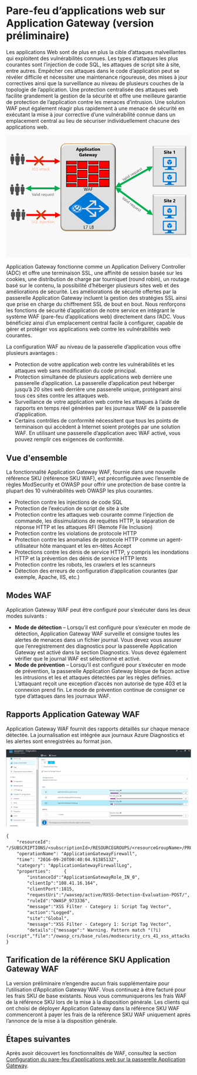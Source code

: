 <properties
   pageTitle="Pare-feu d’applications web sur la passerelle Application Gateway | Microsoft Azure"
   description="Cette page fournit une vue d’ensemble de la fonctionnalité Pare-feu d’applications web sur la passerelle Application Gateway."
   documentationCenter="na"
   services="application-gateway"
   authors="amsriva"
   manager="rossort"
   editor="amsriva"/>
<tags
   ms.service="application-gateway"
   ms.devlang="na"
   ms.topic="hero-article"
   ms.tgt_pltfrm="na"
   ms.workload="infrastructure-services"
   ms.date="09/26/2016"
   ms.author="amsriva"/>


# <a name="application-gateway-web-application-firewall-(preview)"></a>Pare-feu d’applications web sur Application Gateway (version préliminaire)

Les applications Web sont de plus en plus la cible d’attaques malveillantes qui exploitent des vulnérabilités connues. Les types d’attaques les plus courantes sont l’injection de code SQL, les attaques de script site à site, entre autres.
Empêcher ces attaques dans le code d’application peut se révéler difficile et nécessiter une maintenance rigoureuse, des mises à jour correctives ainsi que la surveillance au niveau de plusieurs couches de la topologie de l’application. Une protection centralisée des attaques web facilite grandement la gestion de la sécurité et offre une meilleure garantie de protection de l’application contre les menaces d’intrusion. Une solution WAF peut également réagir plus rapidement à une menace de sécurité en exécutant la mise à jour corrective d’une vulnérabilité connue dans un emplacement central au lieu de sécuriser individuellement chacune des applications web.

![imageURLroute](./media/application-gateway-webapplicationfirewall-overview/WAF1.png)

Application Gateway fonctionne comme un Application Delivery Controller (ADC) et offre une terminaison SSL, une affinité de session basée sur les cookies, une distribution de charge par tourniquet (round robin), un routage basé sur le contenu, la possibilité d’héberger plusieurs sites web et des améliorations de sécurité. Les améliorations de sécurité offertes par la passerelle Application Gateway incluent la gestion des stratégies SSL ainsi que prise en charge du chiffrement SSL de bout en bout. Nous renforçons les fonctions de sécurité d’application de notre service en intégrant le système WAF (pare-feu d’applications web) directement dans l’ADC. Vous bénéficiez ainsi d’un emplacement central facile à configurer, capable de gérer et protéger vos applications web contre les vulnérabilités web courantes.

La configuration WAF au niveau de la passerelle d’application vous offre plusieurs avantages :

- Protection de votre application web contre les vulnérabilités et les attaques web sans modification du code principal.
- Protection simultanée de plusieurs applications web derrière une passerelle d’application. La passerelle d’application peut héberger jusqu’à 20 sites web derrière une passerelle unique, protégeant ainsi tous ces sites contre les attaques web.
- Surveillance de votre application web contre les attaques à l’aide de rapports en temps réel générées par les journaux WAF de la passerelle d’application.
- Certains contrôles de conformité nécessitent que tous les points de terminaison qui accèdent à Internet soient protégés par une solution WAF. En utilisant une passerelle d’application avec WAF activé, vous pouvez remplir ces exigences de conformité.

## <a name="overview"></a>Vue d'ensemble

La fonctionnalité Application Gateway WAF, fournie dans une nouvelle référence SKU (référence SKU WAF), est préconfigurée avec l’ensemble de règles ModSecurity et OWASP pour offrir une protection de base contre la plupart des 10 vulnérabilités web OWASP les plus courantes.

- Protection contre les injections de code SQL
- Protection de l’exécution de script de site à site
- Protection contre les attaques web courante comme l’injection de commande, les dissimulations de requêtes HTTP, la séparation de réponse HTTP et les attaques RFI (Remote File Inclusion)
- Protection contre les violations de protocole HTTP
- Protection contre les anomalies de protocole HTTP comme un agent-utilisateur hôte manquant et les en-têtes Accept
- Protections contre les dénis de service HTTP, y compris les inondations HTTP et la prévention des dénis de service HTTP lents
- Protection contre les robots, les crawlers et les scanneurs
- Détection des erreurs de configuration d’application courantes (par exemple, Apache, IIS, etc.)

## <a name="waf-modes"></a>Modes WAF

Application Gateway WAF peut être configuré pour s’exécuter dans les deux modes suivants :

- **Mode de détection** – Lorsqu’il est configuré pour s’exécuter en mode de détection, Application Gateway WAF surveille et consigne toutes les alertes de menaces dans un fichier journal. Vous devez vous assurer que l’enregistrement des diagnostics pour la passerelle Application Gateway est activé dans la section Diagnostics. Vous devez également vérifier que le journal WAF est sélectionné et activé.
- **Mode de prévention** – Lorsqu’il est configuré pour s’exécuter en mode de prévention, la passerelle Application Gateway bloque de façon active les intrusions et les et attaques détectées par les règles définies. L’attaquant reçoit une exception d’accès non autorisé de type 403 et la connexion prend fin. Le mode de prévention continue de consigner ce type d’attaques dans les journaux WAF.

## <a name="application-gateway-waf-reports"></a>Rapports Application Gateway WAF

Application Gateway WAF fournit des rapports détaillés sur chaque menace détectée. La journalisation est intégrée aux journaux Azure Diagnostics et les alertes sont enregistrées au format json.

![imageURLroute](./media/application-gateway-webapplicationfirewall-overview/waf2.png)

    {
        "resourceId": "/SUBSCRIPTIONS/<subscriptionId>/RESOURCEGROUPS/<resourceGroupName>/PROVIDERS/MICROSOFT.NETWORK/APPLICATIONGATEWAYS/<applicationGatewayName>",
        "operationName": "ApplicationGatewayFirewall",
        "time": "2016-09-20T00:40:04.9138513Z",
        "category": "ApplicationGatewayFirewallLog",
        "properties":     {
            "instanceId":"ApplicationGatewayRole_IN_0",
            "clientIp":"108.41.16.164",
            "clientPort":1815,
            "requestUri":"/wavsep/active/RXSS-Detection-Evaluation-POST/",
            "ruleId":"OWASP_973336",
            "message":"XSS Filter - Category 1: Script Tag Vector",
            "action":"Logged",
            "site":"Global",
            "message":"XSS Filter - Category 1: Script Tag Vector",
            "details":{"message":" Warning. Pattern match "(?i)(<script","file":"/owasp_crs/base_rules/modsecurity_crs_41_xss_attacks.conf","line":"14"}}
    }

## <a name="application-gateway-waf-sku-pricing"></a>Tarification de la référence SKU Application Gateway WAF

La version préliminaire n’engendre aucun frais supplémentaire pour l’utilisation d’Application Gateway WAF. Vous continuez à être facturé pour les frais SKU de base existants. Nous vous communiquerons les frais WAF de la référence SKU lors de la mise à la disposition générale. Les clients qui ont choisi de déployer Application Gateway dans la référence SKU WAF commenceront à payer les frais de la référence SKU WAF uniquement après l’annonce de la mise à la disposition générale.

## <a name="next-steps"></a>Étapes suivantes

Après avoir découvert les fonctionnalités de WAF, consultez la section [Configuration du pare-feu d’applications web sur la passerelle Application Gateway](application-gateway-web-application-firewall-portal.md).



<!--HONumber=Oct16_HO2-->


